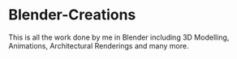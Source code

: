 # Blender-Creations
This is all the work done by me in Blender including 3D Modelling, Animations, Architectural Renderings and many more.
